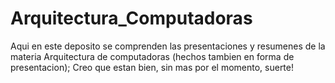 # Arquitectura_Computadoras
Aqui en este deposito se comprenden las presentaciones y resumenes de la materia Arquitectura de computadoras (hechos tambien en forma de presentacion); Creo que estan bien, sin mas por el momento, suerte!
